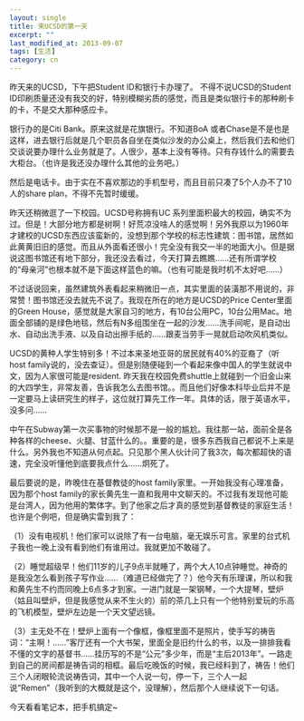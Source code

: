 ```yaml
---
layout: single
title: 来UCSD的第一天
excerpt: ""
last_modified_at: 2013-09-07
tags: [生活]
category: cn
---
```

昨天来的UCSD，下午把Student ID和银行卡办理了。
不得不说UCSD的Student ID印刷质量还没有我交的好，特别模糊劣质的感觉，而且是类似银行卡的那种刷卡的卡，不是交大那种感应卡。

银行办的是Citi Bank。原来这就是花旗银行。不知道BoA 或者Chase是不是也是这样，进去银行后就是几个职员各自坐在类似沙发的办公桌上，然后我们去和他们交谈说要办理什么业务就是了。人很少，基本上没有等待。只有存钱什么的需要去大柜台。（也许是我还没办理什么其他的业务吧。）

然后是电话卡。由于实在不喜欢那边的手机型号，而且目前只凑了5个人办不了10人的share plan，不得不先暂时缓缓。

昨天还稍微逛了一下校园。UCSD号称拥有UC 系列里面积最大的校园，确实不为过。但是！大部分地方都是树啊！好荒凉没啥人的感觉啊！另外我原以为1960年才建校的UCSD东西应该蛮新的，没想到那个学校的标志性建筑：图书馆，居然如此黄黄旧旧的感觉。而且从外面看还很小！完全没有我交一半的地面大小。但是据说这图书馆还有地下部分，我还没去看过，今天打算去瞧瞧……还有所谓学校的“母亲河”也根本就不是下面这样蓝色的嘛。（也有可能是我时机不太好吧……）

不过话说回来，虽然建筑外表看起来稍微旧一点，其实里面的装潢那不用说的，非常赞！图书馆还没去就先不说了。我现在所在的地方是UCSD的Price Center里面的Green House，感觉就是大家自习的地方，有10台公用PC，10台公用Mac。地面全部铺的是绿色地毯，然后有N多组围坐在一起的沙发……洗手间呢，是自动出水、自动出洗手液、以及自动出擦手纸的……跟麦当劳手一晃就启动吹风机类似。

UCSD的黄种人学生特别多！不过本来圣地亚哥的居民就有40%的亚裔了（听host family说的，没去查证）。但是别随便碰到一个看起来像中国人的学生就说中文，因为人家很可能是resident. 昨天我在校园免费shuttle上就碰到一个旧金山来的大四学生，非常友善，告诉我怎么去图书馆。。而且他们好像本科毕业后并不是一定要马上读研究生的样子，这位就打算先工作一年。具体的话，限于英语水平，没多问……

中午在Subway第一次买事物的时候那不是一般的尴尬。我往那一站，面前全是各种各样的cheese、火腿、甘蓝什么的。。重要的是，很多东西我自己都说不上来是什么。另外我也不知道从何点起。只见那个黑人伙计问了我3次，每次都超快的语速，完全没听懂他到底要我点什么……炯死了。

最后要说的是，昨晚住在基督教徒的host family家里。一开始我没有心理准备，因为那个host family的家长黄先生一直和我用中文聊天的。不过我有发现他可能是台湾人，因为他用的繁体字。到了他家之后才真的感觉到基督教徒的家庭生活！也许是个例吧，但是确实雷到我了：

（1）没有电视机！他们家可以说除了有一台电脑，毫无娱乐可言。家里的台式机子我也一晚上没有看到他们有谁用过。我就更加不敢碰了。

（2）睡觉超级早！他们11岁的儿子9点半就睡了，两个大人10点钟睡觉。神奇的是我没怎么看到孩子写作业……（难道已经做完了？）他今天有乐理课，所以和我和黄先生不约而同晚上6点多才到家。一进门就是一架钢琴，一个大提琴，壁炉（姑且叫壁炉，但是我感觉从来不生火的）前的茶几上只有一个他特别爱玩的乐高的飞机模型，壁炉左边是一个天文望远镜。

（3）主无处不在！壁炉上面有一个像框，像框里面不是照片，使手写的祷告词：“主啊！……”客厅还有一个大书架，里面全是旧约什么的书，以及一排排我看不懂的文字的基督书……挂历写的不是“公元”多少年，而是“主后2013年”。一路走到自己的房间都是祷告词的相框。最后吃晚饭的时候，我已经料到了，祷告！他们三个人闭眼轮流说祷告词，其中一个人说一句，停一下，三个人一起说“Remen”（我听到的大概就是这个，没理解），然后那个人继续说下一句话。

今天看看笔记本，把手机搞定~